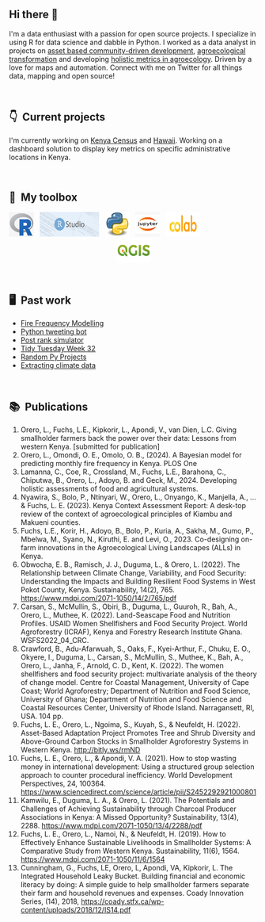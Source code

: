 ## Hi there 👋



I'm a data enthusiast with a passion for open source projects. I specialize in using R for data science and dabble in Python. I worked as a data analyst in projects on [asset based community-driven development](https://www.cifor-icraf.org/abcd/), [agroecological transformation](https://www.cgiar.org/initiative/agroecology/) and developing [holistic metrics in agroecology](https://www.cgiar.org/news-events/news/the-measure-of-agroecology/). Driven by a love for maps and automation. Connect with me on Twitter for all things data, mapping and open source!

&nbsp;

## 👇 &nbsp;Current projects

I'm currently working on [Kenya Census](https://github.com/lordoferos/kenya_census) and [Hawaii](https://github.com/lordoferos/Hawaai). Working on a dashboard solution to display key metrics on specific administrative locations in Kenya. 

&nbsp;


## 🧰 &nbsp;My toolbox

<img  src="https://github.com/lordoferos/hhh/blob/main/r_logo.png" alt="R" width="50" height="50"/> &nbsp;
<img  src="https://github.com/lordoferos/hhh/blob/main/rstudio_logo.png" alt="R Studio" width="120" height="50"/> &nbsp;
<img  src="https://github.com/lordoferos/hhh/blob/main/python_logo.png" alt="Python" width="50" height="50"/> &nbsp; 
<img  src= "https://github.com/lordoferos/hhh/blob/main/jup.jpeg" alt = "Jupyter" width = "50" height = "50"/> &nbsp;
<img  src= "https://github.com/lordoferos/hhh/blob/main/colab.jpeg" alt = "Colab" width = "70" height = "50"/> &nbsp;
<img  src="https://github.com/lordoferos/hhh/blob/main/QGIS-Logo.png" alt="QGIS" width="70" height="50" style="margin:0 auto; display:block;"/> 

&nbsp;

## 🖥 &nbsp;Past work

- [Fire Frequency Modelling](https://github.com/Komondi/Modelling-fire-frequency-in-Kenya)
- [Python tweeting bot](https://github.com/lordoferos/python-tweet-bot)
- [Post rank simulator](https://github.com/lordoferos/rank_simulator)
- [Tidy Tuesday Week 32](https://github.com/lordoferos/tidy_tuesday32)
- [Random Py Projects](https://github.com/lordoferos/downloadcomics)
- [Extracting climate data](https://github.com/lordoferos/geo-spatial-analysis)

&nbsp;

## 📚 &nbsp;Publications

1.	Orero, L., Fuchs, L.E., Kipkorir, L., Apondi, V., van Dien, L.C. Giving smallholder farmers back the power over their data: Lessons from western Kenya. [submitted for publication]
2.	Orero, L., Omondi, O. E., Omolo, O. B., (2024). A Bayesian model for predicting monthly fire frequency in Kenya. PLOS One 
3.	Lamanna, C., Coe, R., Crossland, M., Fuchs, L.E., Barahona, C., Chiputwa, B., Orero, L., Adoyo, B. and Geck, M., 2024. Developing holistic assessments of food and agricultural systems.
4.	Nyawira, S., Bolo, P., Ntinyari, W., Orero, L., Onyango, K., Manjella, A., ... & Fuchs, L. E. (2023). Kenya Context Assessment Report: A desk-top review of the context of agroecological principles of Kiambu and Makueni counties.
5.	Fuchs, L.E., Korir, H., Adoyo, B., Bolo, P., Kuria, A., Sakha, M., Gumo, P., Mbelwa, M., Syano, N., Kiruthi, E. and Levi, O., 2023. Co-designing on-farm innovations in the Agroecological Living Landscapes (ALLs) in Kenya.
6.	Obwocha, E. B., Ramisch, J. J., Duguma, L., & Orero, L. (2022). The Relationship between Climate Change, Variability, and Food Security: Understanding the Impacts and Building Resilient Food Systems in West Pokot County, Kenya. Sustainability, 14(2), 765. https://www.mdpi.com/2071-1050/14/2/765/pdf
7.	Carsan, S., McMullin, S., Obiri, B., Duguma, L., Guuroh, R., Bah, A., Orero, L., Muthee, K. (2022). Land-Seascape Food and Nutrition Profiles. USAID Women Shellfishers and Food Security Project. World Agroforestry (ICRAF), Kenya and Forestry Research Institute Ghana. WSFS2022_04_CRC.
8.	Crawford, B., Adu-Afarwuah, S., Oaks, F., Kyei-Arthur, F., Chuku, E. O., Okyere, I., Duguma, L., Carsan, S., McMullin, S., Muthee, K., Bah, A., Orero, L., Janha, F., Arnold, C. D., Kent, K. (2022). The women shellfishers and food security project: multivariate analysis of the theory of change model. Centre for Coastal Management, University of Cape Coast; World Agroforestry; Department of Nutrition and Food Science, University of Ghana; Department of Nutrition and Food Science and Coastal Resources Center, University of Rhode Island. Narragansett, RI, USA. 104 pp.
9.	Fuchs, L. E., Orero, L., Ngoima, S., Kuyah, S., & Neufeldt, H. (2022). Asset-Based Adaptation Project Promotes Tree and Shrub Diversity and Above-Ground Carbon Stocks in Smallholder Agroforestry Systems in Western Kenya. http://bitly.ws/rmND
10.	Fuchs, L. E., Orero, L., & Apondi, V. A. (2021). How to stop wasting money in international development: Using a structured group selection approach to counter procedural inefficiency. World Development Perspectives, 24,	100364.
https://www.sciencedirect.com/science/article/pii/S2452292921000801
11.	Kamwilu, E., Duguma, L. A., & Orero, L. (2021). The Potentials and Challenges of Achieving Sustainability through Charcoal Producer Associations in Kenya: A Missed Opportunity? Sustainability, 13(4), 2288. https://www.mdpi.com/2071-1050/13/4/2288/pdf
12.	Fuchs, L. E., Orero, L., Namoi, N., & Neufeldt, H. (2019). How to Effectively Enhance Sustainable Livelihoods in Smallholder Systems: A Comparative Study from Western Kenya. Sustainability, 11(6), 1564. https://www.mdpi.com/2071-1050/11/6/1564
13.	Cunningham, G., Fuchs, LE, Orero, L, Apondi, VA, Kipkorir, L. The Integrated Household Leaky Bucket. Building financial and economic literacy by doing: A simple guide to help smallholder farmers separate their farm and household revenues and expenses. Coady Innovation Series, (14), 2018, https://coady.stfx.ca/wp-content/uploads/2018/12/IS14.pdf




